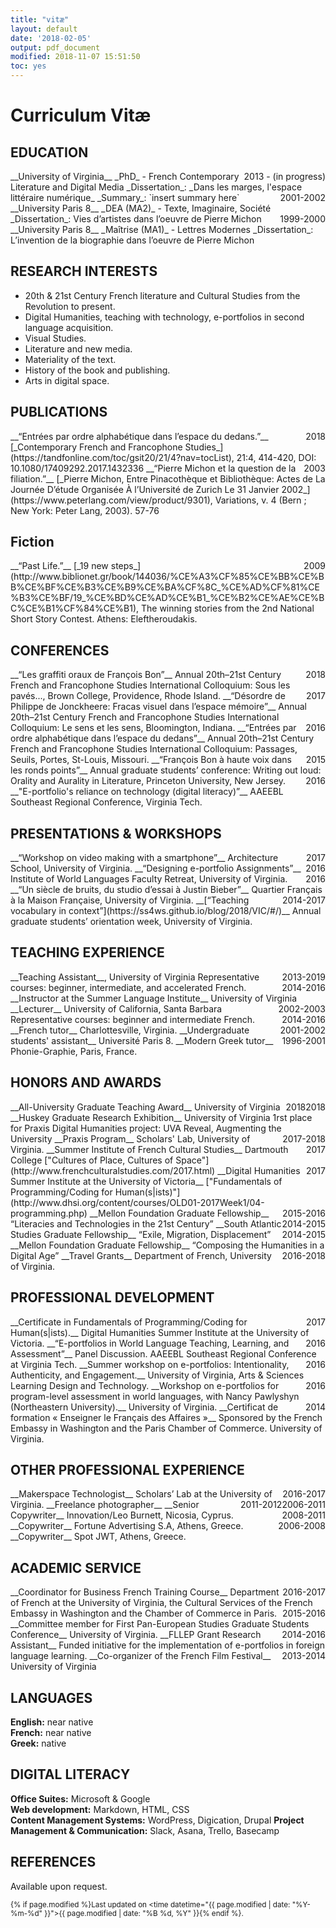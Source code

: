 ```yaml
---
title: "vitæ"
layout: default
date: '2018-02-05'
output: pdf_document
modified: 2018-11-07 15:51:50
toc: yes
---
```


<div class="header-bar">
  <h1>Curriculum Vitæ</h1>
  <!-- <h2>[Download PDF]({{ "/assets/docs/CV18.pdf" | absolute_url }})</h2> -->
</div>

<!--
## CURRENTLY
- PhD candidate in the Department of French in University of Virginia
- Praxis Fellow at the Scholars' Lab
-->

<!--
Use this snippet code to add a link to download CV in pdf.
[Download PDF]({{ "/assets/docs/CV18.pdf" | absolute_url }})
-->

## EDUCATION

<figcaption class="address p" style="float: right;">2013 - (in progress)</figcaption>
__University of Virginia__   
_PhD_ - French Contemporary Literature and Digital Media  
_Dissertation_: _Dans les marges, l'espace littéraire numérique_  
_Summary_: `insert summary here`


<figcaption class="address p" style="float: right;">2001-2002</figcaption>
__University Paris 8__      
_DEA (MA2)_ - Texte, Imaginaire, Société     
_Dissertation_: Vies d’artistes dans l’oeuvre de Pierre Michon

<figcaption class="address p" style="float: right;">1999-2000</figcaption>
__University Paris 8__    
_Maîtrise (MA1)_ - Lettres Modernes   
_Dissertation_: L’invention de la biographie dans l’oeuvre de Pierre Michon  

## RESEARCH INTERESTS

- 20th & 21st Century French literature and Cultural Studies from the Revolution to present.  
- Digital Humanities, teaching with technology, e-portfolios in second language acquisition.  
- Visual Studies.
- Literature and new media.
- Materiality of the text.
- History of the book and publishing.
- Arts in digital space.

## PUBLICATIONS

<figcaption class="address p" style="float: right;">2018</figcaption>
__“Entrées par ordre alphabétique dans l’espace du dedans.”__   
[_Contemporary French and Francophone Studies_](https://tandfonline.com/toc/gsit20/21/4?nav=tocList), 21:4, 414-420, DOI: 10.1080/17409292.2017.1432336

<figcaption class="address p" style="float: right;">2003</figcaption>  
__“Pierre Michon et la question de la filiation.”__  
 [_Pierre Michon, Entre Pinacothèque et Bibliothèque: Actes de La Journée D’étude Organisée À l’Université de Zurich Le 31 Janvier 2002_](https://www.peterlang.com/view/product/9301), Variations, v. 4 (Bern ; New York: Peter Lang, 2003). 57-76

## Fiction

<figcaption class="address p" style="float: right;">2009</figcaption>
__“Past Life.”__  
[_19 new steps_](http://www.biblionet.gr/book/144036/%CE%A3%CF%85%CE%BB%CE%BB%CE%BF%CE%B3%CE%B9%CE%BA%CF%8C_%CE%AD%CF%81%CE%B3%CE%BF/19_%CE%BD%CE%AD%CE%B1_%CE%B2%CE%AE%CE%BC%CE%B1%CF%84%CE%B1), The winning stories from the 2nd National Short Story Contest. Athens: Eleftheroudakis.

## CONFERENCES

<figcaption class="address p" style="float: right;">2018</figcaption>
__“Les graffiti oraux de François Bon”__  
Annual 20th–21st Century French and Francophone Studies International Colloquium: Sous les pavés..., Brown College, Providence, Rhode Island.

<figcaption class="address p" style="float: right;">2017</figcaption>
__“Désordre de Philippe de Jonckheere: Fracas visuel dans l’espace mémoire”__  
Annual 20th–21st Century French and Francophone Studies International Colloquium: Le sens et les sens, Bloomington, Indiana.

<figcaption class="address p" style="float: right;">2016</figcaption>
__“Entrées par ordre alphabétique dans l’espace du dedans”__  
Annual 20th–21st Century French and Francophone Studies International Colloquium: Passages, Seuils, Portes, St-Louis, Missouri.

<figcaption class="address p" style="float: right;">2015</figcaption>
__“François Bon à haute voix dans les ronds points”__  
Annual graduate students’ conference: Writing out loud: Orality and Aurality in Literature, Princeton University, New Jersey.

<figcaption class="address p" style="float: right;">2016</figcaption>
__"E-portfolio's reliance on technology (digital literacy)”__  
AAEEBL Southeast Regional Conference, Virginia Tech.

## PRESENTATIONS & WORKSHOPS

<figcaption class="address p" style="float: right;">2017</figcaption>
__“Workshop on video making with a smartphone”__  
Architecture School, University of Virginia.

<figcaption class="address p" style="float: right;">2016</figcaption>
__“Designing e-portfolio Assignments”__  
Institute of World Languages Faculty Retreat, University of Virginia.

<figcaption class="address p" style="float: right;">2016</figcaption>
__“Un siècle de bruits, du studio d’essai à Justin Bieber”__  
Quartier Français à la Maison Française, University of Virginia.

<figcaption class="address p" style="float: right;">2014-2017</figcaption>
__[“Teaching vocabulary in context”](https://ss4ws.github.io/blog/2018/VIC/#/)__  
Annual graduate students’ orientation week, University of Virginia.


## TEACHING EXPERIENCE

<figcaption class="address p" style="float: right;">2013-2019</figcaption>
__Teaching Assistant__,  
University of Virginia  
Representative courses: beginner, intermediate, and accelerated French.

<figcaption class="address p" style="float: right;">2014-2016</figcaption>
__Instructor at the Summer Language Institute__  
University of Virginia

<figcaption class="address p" style="float: right;">2002-2003</figcaption>
__Lecturer__  
University of California, Santa Barbara  
Representative courses: beginner and intermediate French.

<figcaption class="address p" style="float: right;">2014-2016</figcaption>
__French tutor__  
Charlottesville, Virginia.  

<figcaption class="address p" style="float: right;">2001-2002</figcaption>
__Undergraduate students' assistant__  
Université Paris 8.

<figcaption class="address p" style="float: right;">1996-2001</figcaption>
__Modern Greek tutor__  
Phonie-Graphie, Paris, France.


## HONORS AND AWARDS  

<figcaption class="address p" style="float: right;">2018</figcaption>
__All-University Graduate Teaching Award__
University of Virginia

<figcaption class="address p" style="float: right;">2018</figcaption>
__Huskey Graduate Research Exhibition__  
University of Virginia  
1rst place for Praxis Digital Humanities project: UVA Reveal, Augmenting the University

<figcaption class="address p" style="float: right;">2017-2018</figcaption>
__Praxis Program__  
Scholars' Lab, University of Virginia.  

<figcaption class="address p" style="float: right;">2017</figcaption>
__Summer Institute of French Cultural Studies__ 
Dartmouth College  
["Cultures of Place, Cultures of Space"](http://www.frenchculturalstudies.com/2017.html)


<figcaption class="address p" style="float: right;">2017</figcaption>
__Digital Humanities Summer Institute at the University of Victoria__  
["Fundamentals of Programming/Coding for Human(s|ists)"](http://www.dhsi.org/content/courses/OLD01-2017Week1/04-programming.php)

<figcaption class="address p" style="float: right;">2015-2016</figcaption>
__Mellon Foundation Graduate Fellowship__  
“Literacies and Technologies in the 21st Century”

<figcaption class="address p" style="float: right;">2014-2015</figcaption>
__South Atlantic Studies Graduate Fellowship__  
“Exile, Migration, Displacement”

<figcaption class="address p" style="float: right;">2014-2015</figcaption>
__Mellon Foundation Graduate Fellowship__  
“Composing the Humanities in a Digital Age”   

<figcaption class="address p" style="float: right;">2016-2018</figcaption>
__Travel Grants__  
Department of French, University of Virginia.   

## PROFESSIONAL DEVELOPMENT

<figcaption class="address p" style="float: right;">2017</figcaption>
__Certificate in Fundamentals of Programming/Coding for Human(s|ists).__   
Digital Humanities Summer Institute at the University of Victoria.

<figcaption class="address p" style="float: right;">2016</figcaption>
__“E-portfolios in World Language Teaching, Learning, and Assessment”__  
Panel Discussion. AAEEBL Southeast Regional Conference at Virginia Tech.

<figcaption class="address p" style="float: right;">2016</figcaption>
__Summer workshop on e-portfolios: Intentionality, Authenticity, and Engagement.__  
University of Virginia, Arts & Sciences Learning Design and Technology.

<figcaption class="address p" style="float: right;">2016</figcaption>
__Workshop on e-portfolios for program-level assessment in world languages, with Nancy Pawlyshyn (Northeastern University).__  
University of Virginia.

<figcaption class="address p" style="float: right;">2014</figcaption>
__Certificat de formation « Enseigner le Français des Affaires »__   
Sponsored by the French Embassy in Washington and the Paris Chamber of Commerce.  
University of Virginia.

## OTHER PROFESSIONAL EXPERIENCE

<figcaption class="address p" style="float: right;">2016-2017</figcaption>
__Makerspace Technologist__  
Scholars’ Lab at the University of Virginia.

<figcaption class="address p" style="float: right;">2006-2011</figcaption>
__Freelance photographer__  

<figcaption class="address p" style="float: right;">2011-2012</figcaption>
__Senior Copywriter__  
Innovation/Leo Burnett, Nicosia, Cyprus.

<figcaption class="address p" style="float: right;">2008-2011</figcaption>
__Copywriter__  
Fortune Advertising S.A, Athens, Greece.

<figcaption class="address p" style="float: right;">2006-2008</figcaption>
__Copywriter__  
Spot JWT, Athens, Greece.

## ACADEMIC SERVICE

<figcaption class="address p" style="float: right;">2016-2017</figcaption>
__Coordinator for Business French Training Course__  
Department of French at the University of Virginia, the Cultural Services of the French Embassy in Washington and the Chamber of Commerce in Paris.

<figcaption class="address p" style="float: right;">2015-2016</figcaption>
__Committee member for First Pan-European Studies Graduate Students Conference__  
University of Virginia.

<figcaption class="address p" style="float: right;">2014-2016</figcaption>
__FLLEP Grant Research Assistant__  
Funded initiative for the implementation of e-portfolios in foreign language learning.

<figcaption class="address p" style="float: right;">2013-2014</figcaption>
__Co-organizer of the French Film Festival__  
University of Virginia

## LANGUAGES

__English:__ near native    
__French:__ near native  
__Greek:__ native  

## DIGITAL LITERACY 

__Office Suites:__ Microsoft & Google  
__Web development:__ Markdown, HTML, CSS  
__Content Management Systems:__ WordPress, Digication, Drupal 
__Project Management & Communication:__ Slack, Asana, Trello, Basecamp  

## REFERENCES

Available upon request.


<small class="address p" style="float: right;">{% if page.modified %}Last updated on <time datetime="{{ page.modified | date: "%Y-%m-%d" }}">{{ page.modified | date: "%B %d, %Y" }}</time>{% endif %}.</small>